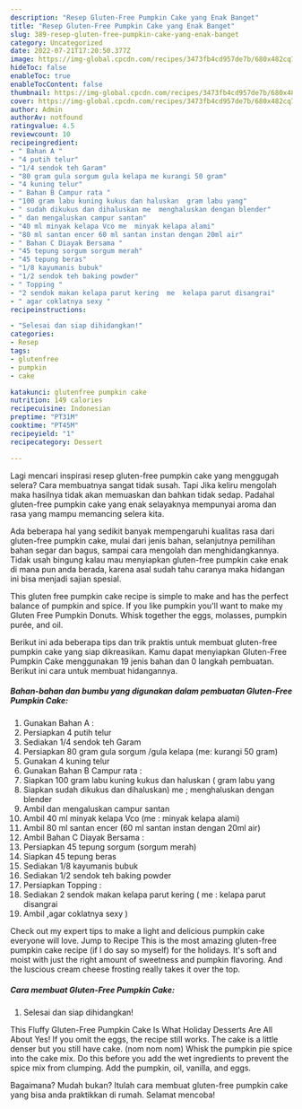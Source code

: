 ```yaml
---
description: "Resep Gluten-Free Pumpkin Cake yang Enak Banget"
title: "Resep Gluten-Free Pumpkin Cake yang Enak Banget"
slug: 389-resep-gluten-free-pumpkin-cake-yang-enak-banget
category: Uncategorized
date: 2022-07-21T17:20:50.377Z
image: https://img-global.cpcdn.com/recipes/3473fb4cd957de7b/680x482cq70/gluten-free-pumpkin-cake-foto-resep-utama.jpg
hideToc: false
enableToc: true
enableTocContent: false
thumbnail: https://img-global.cpcdn.com/recipes/3473fb4cd957de7b/680x482cq70/gluten-free-pumpkin-cake-foto-resep-utama.jpg
cover: https://img-global.cpcdn.com/recipes/3473fb4cd957de7b/680x482cq70/gluten-free-pumpkin-cake-foto-resep-utama.jpg
author: Admin
authorAv: notfound
ratingvalue: 4.5
reviewcount: 10
recipeingredient:
- " Bahan A "
- "4 putih telur"
- "1/4 sendok teh Garam"
- "80 gram gula sorgum gula kelapa me kurangi 50 gram"
- "4 kuning telur"
- " Bahan B Campur rata "
- "100 gram labu kuning kukus dan haluskan  gram labu yang"
- " sudah dikukus dan dihaluskan me  menghaluskan dengan blender"
- " dan mengaluskan campur santan"
- "40 ml minyak kelapa Vco me  minyak kelapa alami"
- "80 ml santan encer 60 ml santan instan dengan 20ml air"
- " Bahan C Diayak Bersama "
- "45 tepung sorgum sorgum merah"
- "45 tepung beras"
- "1/8 kayumanis bubuk"
- "1/2 sendok teh baking powder"
- " Topping "
- "2 sendok makan kelapa parut kering  me  kelapa parut disangrai"
- " agar coklatnya sexy "
recipeinstructions:

- "Selesai dan siap dihidangkan!"
categories:
- Resep
tags:
- glutenfree
- pumpkin
- cake

katakunci: glutenfree pumpkin cake 
nutrition: 149 calories
recipecuisine: Indonesian
preptime: "PT31M"
cooktime: "PT45M"
recipeyield: "1"
recipecategory: Dessert

---
```



Lagi mencari inspirasi resep gluten-free pumpkin cake yang menggugah selera? Cara membuatnya sangat tidak susah. Tapi Jika keliru mengolah maka hasilnya tidak akan memuaskan dan bahkan tidak sedap. Padahal gluten-free pumpkin cake yang enak selayaknya mempunyai aroma dan rasa yang mampu memancing selera kita.


Ada beberapa hal yang sedikit banyak mempengaruhi kualitas rasa dari gluten-free pumpkin cake, mulai dari jenis bahan, selanjutnya pemilihan bahan segar dan bagus, sampai cara mengolah dan menghidangkannya. Tidak usah bingung kalau mau menyiapkan gluten-free pumpkin cake enak di mana pun anda berada, karena asal sudah tahu caranya maka hidangan ini bisa menjadi sajian spesial.

This gluten free pumpkin cake recipe is simple to make and has the perfect balance of pumpkin and spice. If you like pumpkin you&#39;ll want to make my Gluten Free Pumpkin Donuts. Whisk together the eggs, molasses, pumpkin purée, and oil.


Berikut ini ada beberapa tips dan trik praktis untuk membuat gluten-free pumpkin cake yang siap dikreasikan. Kamu dapat menyiapkan Gluten-Free Pumpkin Cake menggunakan 19 jenis bahan dan 0 langkah pembuatan. Berikut ini cara untuk membuat hidangannya.

<!--inarticleads1-->

##### Bahan-bahan dan bumbu yang digunakan dalam pembuatan Gluten-Free Pumpkin Cake:

1. Gunakan  Bahan A :
1. Persiapkan 4 putih telur
1. Sediakan 1/4 sendok teh Garam
1. Persiapkan 80 gram gula sorgum /gula kelapa (me: kurangi 50 gram)
1. Gunakan 4 kuning telur
1. Gunakan  Bahan B Campur rata :
1. Siapkan 100 gram labu kuning kukus dan haluskan ( gram labu yang
1. Siapkan  sudah dikukus dan dihaluskan) me ; menghaluskan dengan blender
1. Ambil  dan mengaluskan campur santan
1. Ambil 40 ml minyak kelapa Vco (me : minyak kelapa alami)
1. Ambil 80 ml santan encer (60 ml santan instan dengan 20ml air)
1. Ambil  Bahan C Diayak Bersama :
1. Persiapkan 45 tepung sorgum (sorgum merah)
1. Siapkan 45 tepung beras
1. Sediakan 1/8 kayumanis bubuk
1. Sediakan 1/2 sendok teh baking powder
1. Persiapkan  Topping :
1. Sediakan 2 sendok makan kelapa parut kering ( me : kelapa parut disangrai
1. Ambil  ,agar coklatnya sexy )


Check out my expert tips to make a light and delicious pumpkin cake everyone will love. Jump to Recipe This is the most amazing gluten-free pumpkin cake recipe (if I do say so myself) for the holidays. It&#39;s soft and moist with just the right amount of sweetness and pumpkin flavoring. And the luscious cream cheese frosting really takes it over the top. 

<!--inarticleads2-->

##### Cara membuat Gluten-Free Pumpkin Cake:


1. Selesai dan siap dihidangkan!

This Fluffy Gluten-Free Pumpkin Cake Is What Holiday Desserts Are All About Yes! If you omit the eggs, the recipe still works. The cake is a little denser but you still have cake. (nom nom nom) Whisk the pumpkin pie spice into the cake mix. Do this before you add the wet ingredients to prevent the spice mix from clumping. Add the pumpkin, oil, vanilla, and eggs. 

Bagaimana? Mudah bukan? Itulah cara membuat gluten-free pumpkin cake yang bisa anda praktikkan di rumah. Selamat mencoba!
